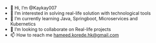 - 👋 Hi, I’m @Kaykay007
- 👀 I’m interested in solving real-life solution with technological tools
- 🌱 I’m currently learning Java, Springboot, Microservices and Kubernetics
- 💞️ I’m looking to collaborate on Real-life projects
- 📫 How to reach me hameed.korede.hk@gmail.com

<!---
Kaykay007/Kaykay007 is a ✨ special ✨ repository because its `README.md` (this file) appears on your GitHub profile.
You can click the Preview link to take a look at your changes.
--->
